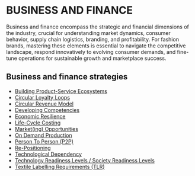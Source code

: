 # BUSINESS AND FINANCE

Business and finance encompass the strategic and financial dimensions of the industry, crucial for understanding market dynamics, consumer behavior, supply chain logistics, branding, and profitability. For fashion brands, mastering these elements is essential to navigate the competitive landscape, respond innovatively to evolving consumer demands, and fine-tune operations for sustainable growth and marketplace success.

## Business and finance strategies


- [Building Product-Service Ecosystems ](http://circularloopholes.net/category/business/Building%20Product-Service%20Ecosystems.html)
- [Circular Loyalty Loops](http://circularloopholes.net/category/business/Circular%20Loyalty%20Loops.html)
- [Circular Revenue Model](http://circularloopholes.net/category/business/Circular%20Revenue%20Model.html)
- [Developing Competencies](http://circularloopholes.net/category/business/Developing%20competencies.html)
- [Economic Resilience](http://circularloopholes.net/category/business/Economic%20resilience.html)
- [Life-Cycle Costing ](http://circularloopholes.net/category/business/Life-Cycle%20Costing.html) 
- [Market(ing) Opportunities](http://circularloopholes.net/category/business/Market(ing)%20Opportunities.html) 
- [On Demand Production](http://circularloopholes.net/category/business/On%20demand%20production.html)
- [Person To Person (P2P)](http://circularloopholes.net/category/business/P2P%20(Person%20to%20Person).html)
- [Re-Positioning](http://circularloopholes.net/category/business/Re-positioning.html)
- [Technological Dependency](http://circularloopholes.net/category/business/Technological%20Dependency.html)
- [Technology Readiness Levels / Society Readiness Levels](http://circularloopholes.net/category/business/Technology%20Readiness%20Levels_Society%20Readiness%20Levels.html)
- [Textile Labelling Requirements (TLR)](http://circularloopholes.net/category/business/Textile%20Labelling%20Requirements.html)
  



<!-- 
- [Management: Task Allocation](http://circularloopholes.net/category/business/Management_%20Task%20allocation.html) 
- [Means of Communication](http://circularloopholes.net/category/business/Means%20of%20Communication.html)
- [Technology Resilience](http://circularloopholes.net/category/business/Technology%20resilience.html)
- [Revenue Model](http://circularloopholes.net/category/business/Revenue%20mode.html)
-->
